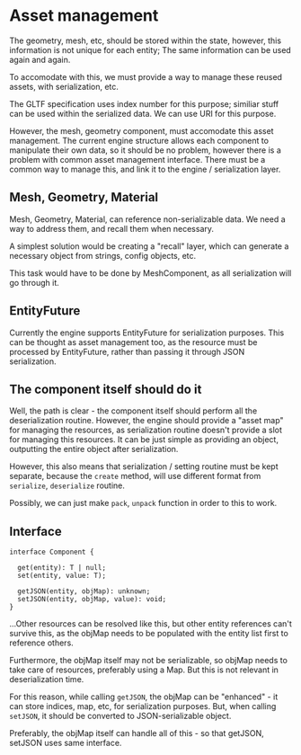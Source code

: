 # Asset management
The geometry, mesh, etc, should be stored within the state, however, this
information is not unique for each entity; The same information can be used
again and again.

To accomodate with this, we must provide a way to manage these reused assets,
with serialization, etc.

The GLTF specification uses index number for this purpose; similiar stuff can
be used within the serialized data. We can use URI for this purpose.

However, the mesh, geometry component, must accomodate this asset management.
The current engine structure allows each component to manipulate their own
data, so it should be no problem, however there is a problem with common asset
management interface. There must be a common way to manage this, and link it to
the engine / serialization layer.

## Mesh, Geometry, Material
Mesh, Geometry, Material, can reference non-serializable data. We need a way
to address them, and recall them when necessary.

A simplest solution would be creating a "recall" layer, which can generate a
necessary object from strings, config objects, etc.

This task would have to be done by MeshComponent, as all serialization will
go through it.

## EntityFuture
Currently the engine supports EntityFuture for serialization purposes. This
can be thought as asset management too, as the resource must be processed by
EntityFuture, rather than passing it through JSON serialization.

## The component itself should do it
Well, the path is clear - the component itself should perform all the
deserialization routine. However, the engine should provide a "asset map" for
managing the resources, as serialization routine doesn't provide a slot for
managing this resources. It can be just simple as providing an object,
outputting the entire object after serialization.

However, this also means that serialization / setting routine must be kept
separate, because the `create` method, will use different format from
`serialize`, `deserialize` routine.

Possibly, we can just make `pack`, `unpack` function in order to this to work.

## Interface

```tsx
interface Component {

  get(entity): T | null;
  set(entity, value: T);

  getJSON(entity, objMap): unknown;
  setJSON(entity, objMap, value): void;
}
```

...Other resources can be resolved like this, but other entity references can't
survive this, as the objMap needs to be populated with the entity list first
to reference others.

Furthermore, the objMap itself may not be serializable, so objMap needs to take
care of resources, preferably using a Map. But this is not relevant in
deserialization time.

For this reason, while calling `getJSON`, the objMap can be "enhanced" - it can
store indices, map, etc, for serialization purposes. But, when calling 
`setJSON`, it should be converted to JSON-serializable object.

Preferably, the objMap itself can handle all of this - so that getJSON, setJSON
uses same interface.
